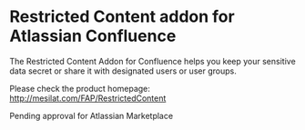 # Restricted Content addon for Atlassian Confluence
The Restricted Content Addon for Confluence helps you keep your sensitive data secret or share it with designated users or user groups.

Please check the product homepage: http://mesilat.com/FAP/RestrictedContent

Pending approval for Atlassian Marketplace
